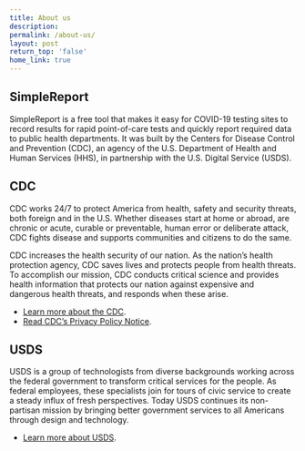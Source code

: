 ```yaml
---
title: About us
description:
permalink: /about-us/
layout: post
return_top: 'false'
home_link: true
---
```


## SimpleReport

SimpleReport is a free tool that makes it easy for COVID-19 testing sites to record results for rapid point-of-care tests and quickly report required data to public health departments. It was built by the Centers for Disease Control and Prevention (CDC), an agency of the U.S. Department of Health and Human Services (HHS), in partnership with the U.S. Digital Service (USDS).

## CDC

CDC works 24/7 to protect America from health, safety and security threats, both foreign and in the U.S. Whether diseases start at home or abroad, are chronic or acute, curable or preventable, human error or deliberate attack, CDC fights disease and supports communities and citizens to do the same.

CDC increases the health security of our nation. As the nation’s health protection agency, CDC saves lives and protects people from health threats. To accomplish our mission, CDC conducts critical science and provides health information that protects our nation against expensive and dangerous health threats, and responds when these arise.

- [Learn more about the CDC](https://www.cdc.gov/about/default.htm).
- [Read CDC’s Privacy Policy Notice](https://www.cdc.gov/other/privacy.html).

## USDS

USDS is a group of technologists from diverse backgrounds working across the federal government to transform critical services for the people. As federal employees, these specialists join for tours of civic service to create a steady influx of fresh perspectives. Today USDS continues its non-partisan mission by bringing better government services to all Americans through design and technology.

- [Learn more about USDS](https://www.usds.gov/mission).
